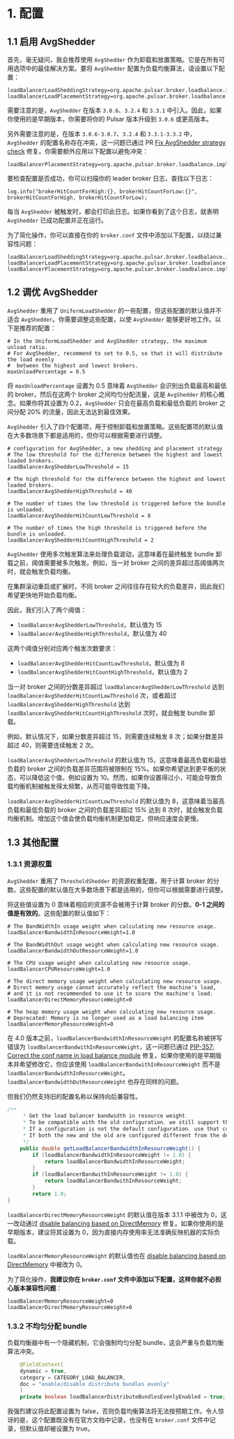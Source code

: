 # 1. 配置

## 1.1 启用 AvgShedder

首先，毫无疑问，我会推荐使用 `AvgShedder` 作为卸载和放置策略。它是在所有可用选项中的最佳解决方案。要将 `AvgShedder` 配置为负载均衡算法，请设置以下配置：

```
loadBalancerLoadSheddingStrategy=org.apache.pulsar.broker.loadbalance.impl.AvgShedder
loadBalancerLoadPlacementStrategy=org.apache.pulsar.broker.loadbalance.impl.AvgShedder
```

需要注意的是，`AvgShedder` 在版本 `3.0.6`、`3.2.4` 和 `3.3.1` 中引入。因此，如果你使用的是早期版本，你需要将你的 Pulsar 版本升级到 `3.0.6` 或更高版本。

另外需要注意的是，在版本 `3.0.6-3.0.7`、`3.2.4` 和 `3.3.1-3.3.2` 中，`AvgShedder` 的配置名称存在冲突，这一问题已通过 PR [Fix AvgShedder strategy check](https://github.com/apache/pulsar/pull/23156) 修复。你需要额外应用以下配置以避免冲突：

```
loadBalancerPlacementStrategy=org.apache.pulsar.broker.loadbalance.impl.AvgShedder
```

要检查配置是否成功，你可以扫描你的 leader broker 日志，查找以下日志：

```
log.info("brokerHitCountForHigh:{}, brokerHitCountForLow:{}", brokerHitCountForHigh, brokerHitCountForLow);
```

每当 `AvgShedder` 被触发时，都会打印此日志。如果你看到了这个日志，就表明 `AvgShedder` 已成功配置并正在运行。

为了简化操作，你可以直接在你的 `broker.conf` 文件中添加以下配置，以绕过兼容性问题：

```
loadBalancerLoadSheddingStrategy=org.apache.pulsar.broker.loadbalance.impl.AvgShedder
loadBalancerLoadPlacementStrategy=org.apache.pulsar.broker.loadbalance.impl.AvgShedder
loadBalancerPlacementStrategy=org.apache.pulsar.broker.loadbalance.impl.AvgShedder
```

## 1.2 调优 AvgShedder

`AvgShedder` 重用了 `UniformLoadShedder` 的一些配置，但这些配置的默认值并不适合 `AvgShedder`。你需要调整这些配置，以使 `AvgShedder` 能够更好地工作。以下是推荐的配置：

```
# In the UniformLoadShedder and AvgShedder strategy, the maximum unload ratio.
# For AvgShedder, recommend to set to 0.5, so that it will distribute the load evenly
#  between the highest and lowest brokers.
maxUnloadPercentage = 0.5
```

将 `maxUnloadPercentage` 设置为 0.5 意味着 `AvgShedder` 会识别出负载最高和最低的 broker，然后在这两个 broker 之间均匀分配流量，这是 `AvgShedder` 的核心概念。如果你将其设置为 0.2，`AvgShedder` 只会在最高负载和最低负载的 broker 之间分配 20% 的流量，因此无法达到最佳效果。

`AvgShedder` 引入了四个配置项，用于控制卸载和放置策略。这些配置项的默认值在大多数场景下都是适用的，但你可以根据需要进行调整。

```
# configuration for AvgShedder, a new shedding and placement strategy
# The low threshold for the difference between the highest and lowest loaded brokers.
loadBalancerAvgShedderLowThreshold = 15

# The high threshold for the difference between the highest and lowest loaded brokers.
loadBalancerAvgShedderHighThreshold = 40

# The number of times the low threshold is triggered before the bundle is unloaded.
loadBalancerAvgShedderHitCountLowThreshold = 8

# The number of times the high threshold is triggered before the bundle is unloaded.
loadBalancerAvgShedderHitCountHighThreshold = 2
```

`AvgShedder` 使用多次触发算法来处理负载波动，这意味着在最终触发 bundle 卸载之前，阈值需要被多次触发。例如，当一对 broker 之间的差异超过高阈值两次时，就会触发负载均衡。

在集群滚动重启或扩展时，不同 broker 之间往往存在较大的负载差异，因此我们希望更快地开始负载均衡。

因此，我们引入了两个阈值：

* `loadBalancerAvgShedderLowThreshold`，默认值为 15
* `loadBalancerAvgShedderHighThreshold`，默认值为 40

这两个阈值分别对应两个触发次数要求：

* `loadBalancerAvgShedderHitCountLowThreshold`，默认值为 8
* `loadBalancerAvgShedderHitCountHighThreshold`，默认值为 2

当一对 broker 之间的分数差异超过 `loadBalancerAvgShedderLowThreshold` 达到 `loadBalancerAvgShedderHitCountLowThreshold` 次，或者超过 `loadBalancerAvgShedderHighThreshold` 达到 `loadBalancerAvgShedderHitCountHighThreshold` 次时，就会触发 bundle 卸载。

例如，默认情况下，如果分数差异超过 15，则需要连续触发 8 次；如果分数差异超过 40，则需要连续触发 2 次。

`loadBalancerAvgShedderLowThreshold` 的默认值为 15，这意味着最高负载和最低负载的 broker 之间的负载差异范围将被限制在 15%。如果你希望达到更平衡的状态，可以降低这个值，例如设置为 10。然而，如果你设置得过小，可能会导致负载均衡机制被触发得太频繁，从而可能导致性能下降。

`loadBalancerAvgShedderHitCountLowThreshold` 的默认值为 8，这意味着当最高负载和最低负载的 broker 之间的负载差异超过 15% 达到 8 次时，就会触发负载均衡机制。增加这个值会使负载均衡机制更加稳定，但响应速度会更慢。

## 1.3 其他配置

### 1.3.1 资源权重

`AvgShedder` 重用了 `ThresholdShedder` 的资源权重配置，用于计算 broker 的分数。这些配置的默认值在大多数场景下都是适用的，但你可以根据需要进行调整。

将这些值设置为 0 意味着相应的资源不会被用于计算 broker 的分数。**0-1 之间的值是有效的**。这些配置的默认值如下：

```
# The BandWidthIn usage weight when calculating new resource usage.
loadBalancerBandwidthInResourceWeight=1.0

# The BandWidthOut usage weight when calculating new resource usage.
loadBalancerBandwidthOutResourceWeight=1.0

# The CPU usage weight when calculating new resource usage.
loadBalancerCPUResourceWeight=1.0

# The direct memory usage weight when calculating new resource usage.
# Direct memory usage cannot accurately reflect the machine's load,
# and it is not recommended to use it to score the machine's load.
loadBalancerDirectMemoryResourceWeight=0

# The heap memory usage weight when calculating new resource usage.
# Deprecated: Memory is no longer used as a load balancing item
loadBalancerMemoryResourceWeight=0
```

在 4.0 版本之前，`loadBalancerBandwidthInResourceWeight` 的配置名称被拼写错误为 `loadBalancerBandwithInResourceWeight`，这一问题已通过 [PIP-357: Correct the conf name in load balance module](https://github.com/apache/pulsar/pull/22824) 修复。如果你使用的是早期版本并希望修改它，你应该使用 `loadBalancerBandwithInResourceWeight` 而不是 `loadBalancerBandwidthInResourceWeight`。`loadBalancerBandwidthOutResourceWeight` 也存在同样的问题。

但我们仍然支持旧的配置名称以保持向后兼容性。

```java
/**
     * Get the load balancer bandwidth in resource weight.
     * To be compatible with the old configuration, we still support the old configuration.
     * If a configuration is not the default configuration, use that configuration.
     * If both the new and the old are configured different from the default value, use the new one.
     */
    public double getLoadBalancerBandwidthInResourceWeight() {
        if (loadBalancerBandwidthInResourceWeight != 1.0) {
            return loadBalancerBandwidthInResourceWeight;
        }
        if (loadBalancerBandwithInResourceWeight != 1.0) {
            return loadBalancerBandwithInResourceWeight;
        }
        return 1.0;
}
```

`loadBalancerDirectMemoryResourceWeight` 的默认值在版本 3.1.1 中被改为 0，这一改动通过 [disable balancing based on DirectMemory](https://github.com/apache/pulsar/pull/21168) 修复。如果你使用的是早期版本，建议将其设置为 0，因为直接内存使用率无法准确反映机器的实际负载。

`loadBalancerMemoryResourceWeight` 的默认值也在 [disable balancing based on DirectMemory](https://github.com/apache/pulsar/pull/21168) 中被改为 0。

为了简化操作，**我建议你在 `broker.conf` 文件中添加以下配置，这样你就不必担心版本兼容性问题**：

```
loadBalancerMemoryResourceWeight=0
loadBalancerDirectMemoryResourceWeight=0
```

### 1.3.2 不均匀分配 bundle

负载均衡器中有一个隐藏机制，它会强制均匀分配 bundle，这会严重与负载均衡算法冲突。

```java
    @FieldContext(
    dynamic = true,
    category = CATEGORY_LOAD_BALANCER,
    doc = "enable/disable distribute bundles evenly"
    )
    private boolean loadBalancerDistributeBundlesEvenlyEnabled = true;
```

我强烈建议将此配置设置为 false，否则负载均衡算法将无法按预期工作。令人惊讶的是，这个配置既没有在官方文档中记录，也没有在 `broker.conf` 文件中记录，但默认值却被设置为 true。
